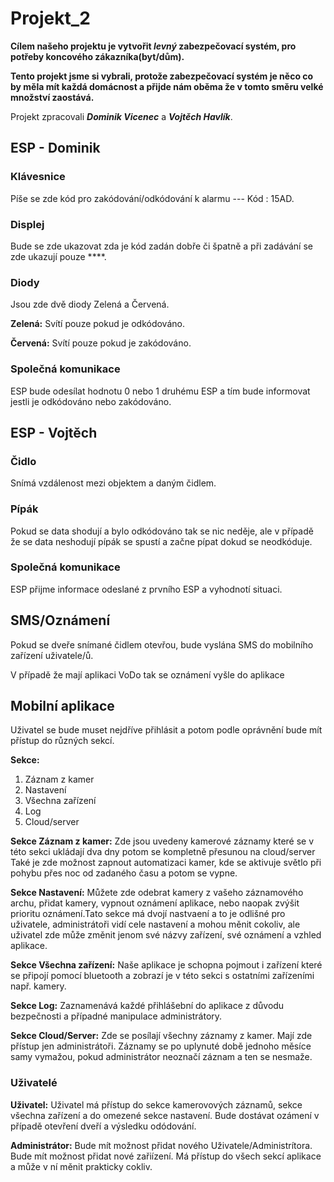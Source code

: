 # Projekt_2

**Cílem našeho projektu je vytvořit _levný_ zabezpečovací systém, pro potřeby koncového zákazníka(byt/dům).**

**Tento projekt jsme si vybrali, protože zabezpečovací systém je něco co by měla mít každá domácnost a přijde nám oběma že v tomto směru velké množství zaostává.**

Projekt zpracovali **_Dominik Vicenec_** a **_Vojtěch Havlík_**.

## ESP - Dominik
### Klávesnice
Píše se zde kód pro zakódování/odkódování k alarmu --- Kód : 15AD.
### Displej
Bude se zde ukazovat zda je kód zadán dobře či špatně a při zadávání se zde ukazují pouze ****.
### Diody
Jsou zde dvě diody Zelená a Červená.

**Zelená:** Svítí pouze pokud je odkódováno.

**Červená:** Svítí pouze pokud je zakódováno.
### Společná komunikace
ESP bude odesílat hodnotu 0 nebo 1 druhému ESP a tím bude informovat jestli je odkódováno nebo zakódováno.
## ESP - Vojtěch
### Čidlo
Snímá vzdálenost mezi objektem a daným čidlem.
### Pípák
Pokud se data shodují a bylo odkódováno tak se nic neděje, ale v případě že se data neshodují pípák se spustí a začne pípat dokud se neodkóduje.
### Společná komunikace
ESP přijme informace odeslané z prvního ESP a vyhodnotí situaci.
## SMS/Oznámení
Pokud se dveře snímané čidlem otevřou, bude vyslána SMS do mobilního zařízení uživatele/ů.

V případě že mají aplikaci VoDo tak se oznámení vyšle do aplikace
## Mobilní aplikace 
Uživatel se bude muset nejdříve přihlásit a potom podle oprávnění bude mít přístup do různých sekcí.
       
**Sekce:**

1. Záznam z kamer
2. Nastavení
3. Všechna zařízení
4. Log
5. Cloud/server
      
**Sekce Záznam z kamer:** Zde jsou uvedeny kamerové záznamy které se v této sekci ukládají dva dny potom se kompletně přesunou na cloud/server
                          Také je zde možnost zapnout automatizaci kamer, kde se aktivuje světlo při pohybu přes noc od zadaného času a potom se vypne.
              
**Sekce Nastavení:** Můžete zde odebrat kamery z vašeho záznamového archu, přidat kamery, vypnout oznámení aplikace, nebo naopak zvýšit prioritu oznámení.Tato sekce má dvojí nastvaení a to je odlišné pro uživatele, administrátoři vidí cele nastavení a mohou měnit cokoliv, ale uživatel zde může změnit jenom své názvy zařízení, své oznámení a vzhled aplikace.

**Sekce Všechna zařízení:** Naše aplikace je schopna pojmout i zařízení které se připojí pomocí bluetooth a zobrazí je v této sekci s ostatními zařízeními např. kamery.

**Sekce Log:** Zaznamenává každé přihlášební do aplikace z důvodu bezpečnosti a případné manipulace administrátory.

**Sekce Cloud/Server:** Zde se posílají všechny záznamy z kamer.
Mají zde přístup jen administrátoři.
Záznamy se po uplynuté době jednoho měsíce samy vymažou, pokud administrátor neoznačí záznam a ten se nesmaže.
### Uživatelé
**Uživatel:** Uživatel má přístup do sekce kamerovových záznamů, sekce všechna zařízení a do omezené sekce nastavení. 
              Bude dostávat ozámení v případě otevření dveří a výsledku odódování.

              

**Administrátor:** Bude mít možnost přidat nového Uživatele/Administrítora.
                   Bude mít možnost přidat nové zařiízení.
                   Má přístup do všech sekcí aplikace a může v ní měnit prakticky cokliv.
